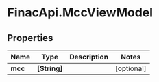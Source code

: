 # FinacApi.MccViewModel

## Properties
Name | Type | Description | Notes
------------ | ------------- | ------------- | -------------
**mcc** | **[String]** |  | [optional] 
